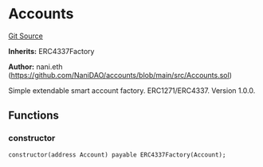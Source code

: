 # Accounts
[Git Source](https://github.com/NaniDAO/accounts/blob/2f2bf269f2dc5ee10a7de9ee887d505fa87a5c18/src/Accounts.sol)

**Inherits:**
ERC4337Factory

**Author:**
nani.eth (https://github.com/NaniDAO/accounts/blob/main/src/Accounts.sol)

Simple extendable smart account factory. ERC1271/ERC4337. Version 1.0.0.


## Functions
### constructor


```solidity
constructor(address Account) payable ERC4337Factory(Account);
```

